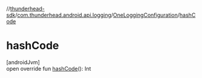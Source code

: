 //[thunderhead-sdk](../../../index.md)/[com.thunderhead.android.api.logging](../index.md)/[OneLoggingConfiguration](index.md)/[hashCode](hash-code.md)

# hashCode

[androidJvm]\
open override fun [hashCode](hash-code.md)(): Int

